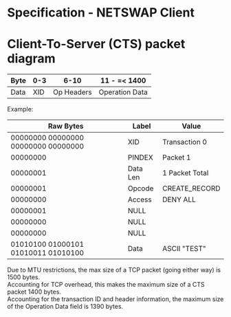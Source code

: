 # Specification - NETSWAP Client

# Client-To-Server (CTS) packet diagram

|  Byte  |   0-3   |    6-10    |        11 - =< 1400      |
|--------|---------|------------|--------------------------|
|  Data  |   XID   | Op Headers |      Operation Data      |

Example:

|        Raw Bytes                    | Label    | Value          |
|-------------------------------------|----------|----------------|
| 00000000 00000000 00000000 00000000 | XID      | Transaction 0  |
| 00000000                            | PINDEX   | Packet 1       |
| 00000001                            | Data Len | 1 Packet Total |
| 00000001                            | Opcode   | CREATE_RECORD  |
| 00000000                            | Access   | DENY ALL       |
| 00000001                            | NULL     |                |
| 00000000                            | NULL     |                |
| 00000000                            | NULL     |                |
| 01010100 01000101 01010011 01010100 | Data     | ASCII "TEST"   |


Due to MTU restrictions, the max size of a TCP packet (going either way) is 1500 bytes.  
Accounting for TCP overhead, this makes the maximum size of a CTS packet 1400 bytes.  
Accounting for the transaction ID and header information, the maximum size of the Operation Data field is 1390 bytes.